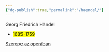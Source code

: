 ```yaml
---
{"dg-publish":true,"permalink":"/haendel/"}
---
```


Georg Friedrich Händel
- <mark>1685-1759</mark>

[Szerepe az operában](opera)